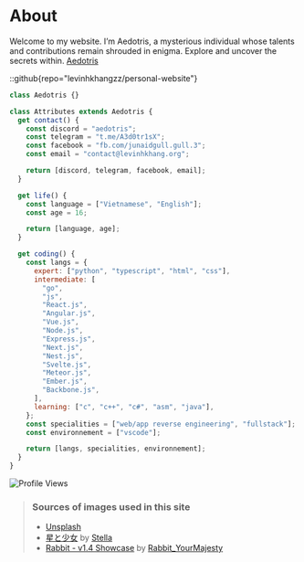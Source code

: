 # About

Welcome to my website. I’m Aedotris, a mysterious individual whose talents and contributions remain shrouded in enigma. Explore and uncover the secrets within.
[Aedotris](https://github.com/saicaca/fuwari)

::github{repo="levinhkhangzz/personal-website"}

```javascript
class Aedotris {}

class Attributes extends Aedotris {
  get contact() {
    const discord = "aedotris";
    const telegram = "t.me/A3d0tr1sX";
    const facebook = "fb.com/junaidgull.gull.3";
    const email = "contact@levinhkhang.org";

    return [discord, telegram, facebook, email];
  }

  get life() {
    const language = ["Vietnamese", "English"];
    const age = 16;

    return [language, age];
  }

  get coding() {
    const langs = {
      expert: ["python", "typescript", "html", "css"],
      intermediate: [
        "go",
        "js",
        "React.js",
        "Angular.js",
        "Vue.js",
        "Node.js",
        "Express.js",
        "Next.js",
        "Nest.js",
        "Svelte.js",
        "Meteor.js",
        "Ember.js",
        "Backbone.js",
      ],
      learning: ["c", "c++", "c#", "asm", "java"],
    };
    const specialities = ["web/app reverse engineering", "fullstack"];
    const environnement = ["vscode"];

    return [langs, specialities, environnement];
  }
}
```

<img src="https://api.visitorbadge.io/api/VisitorHit?user=levinhkhangzz&countColorcountColor&countColor=%23FF0000" alt="Profile Views">

> ### Sources of images used in this site
>
> - [Unsplash](https://unsplash.com/)
> - [星と少女](https://www.pixiv.net/artworks/108916539) by [Stella](https://www.pixiv.net/users/93273965)
> - [Rabbit - v1.4 Showcase](https://civitai.com/posts/586908) by [Rabbit_YourMajesty](https://civitai.com/user/Rabbit_YourMajesty)
